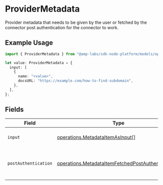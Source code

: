 # ProviderMetadata

Provider metadata that needs to be given by the user or fetched by the connector post authentication for the connector to work.

## Example Usage

```typescript
import { ProviderMetadata } from "@amp-labs/sdk-node-platform/models/operations";

let value: ProviderMetadata = {
  input: [
    {
      name: "<value>",
      docsURL: "https://example.com/how-to-find-subdomain",
    },
  ],
};
```

## Fields

| Field                                                                                                                  | Type                                                                                                                   | Required                                                                                                               | Description                                                                                                            |
| ---------------------------------------------------------------------------------------------------------------------- | ---------------------------------------------------------------------------------------------------------------------- | ---------------------------------------------------------------------------------------------------------------------- | ---------------------------------------------------------------------------------------------------------------------- |
| `input`                                                                                                                | [operations.MetadataItemAsInput](../../models/operations/metadataitemasinput.md)[]                                     | :heavy_minus_sign:                                                                                                     | Metadata provided as manual input                                                                                      |
| `postAuthentication`                                                                                                   | [operations.MetadataItemFetchedPostAuthentication](../../models/operations/metadataitemfetchedpostauthentication.md)[] | :heavy_minus_sign:                                                                                                     | Metadata fetched by the connector post authentication                                                                  |